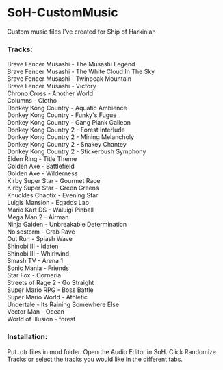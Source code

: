 # SoH-CustomMusic
Custom music files I've created for Ship of Harkinian

### Tracks:

Brave Fencer Musashi - The Musashi Legend  
Brave Fencer Musashi - The White Cloud In The Sky  
Brave Fencer Musashi - Twinpeak Mountain  
Brave Fencer Musashi - Victory  
Chrono Cross - Another World  
Columns - Clotho  
Donkey Kong Country - Aquatic Ambience  
Donkey Kong Country - Funky's Fugue  
Donkey Kong Country - Gang Plank Galleon  
Donkey Kong Country 2 - Forest Interlude  
Donkey Kong Country 2 - Mining Melancholy  
Donkey Kong Country 2 - Snakey Chantey  
Donkey Kong Country 2 - Stickerbush Symphony  
Elden Ring - Title Theme  
Golden Axe - Battlefield  
Golden Axe - Wilderness  
Kirby Super Star - Gourmet Race  
Kirby Super Star - Green Greens  
Knuckles Chaotix - Evening Star  
Luigis Mansion - Egadds Lab  
Mario Kart DS - Waluigi Pinball  
Mega Man 2 - Airman  
Ninja Gaiden - Unbreakable Determination  
Noisestorm - Crab Rave  
Out Run - Splash Wave  
Shinobi III - Idaten  
Shinobi III - Whirlwind  
Smash TV - Arena 1  
Sonic Mania - Friends  
Star Fox - Corneria  
Streets of Rage 2 - Go Straight  
Super Mario RPG - Boss Battle  
Super Mario World - Athletic  
Undertale - Its Raining Somewhere Else  
Vector Man - Ocean  
World of Illusion - forest  

### Installation:
Put .otr files in mod folder.
Open the Audio Editor in SoH.
Click Randomize Tracks or select the tracks you would like in the different tabs.

